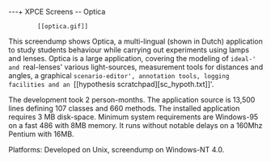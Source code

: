 ---+ XPCE Screens -- Optica

			[[optica.gif]]

This screendump shows Optica, a multi-lingual (shown in Dutch)
application to study students behaviour while carrying out experiments
using lamps and lenses. Optica is a large application, covering the
modeling of `ideal-' and `real-lenses' various light-sources,
measurement tools for distances and angles, a graphical
`scenario-editor', annotation tools, logging facilities and an
`[[hypothesis scratchpad][sc_hypoth.txt]]'.

The development took 2 person-months. The application source is 13,500
lines defining 107 classes and 660 methods. The installed application
requires 3 MB disk-space. Minimum system requirements are Windows-95 on
a fast 486 with 8MB memory. It runs without notable delays on a 160Mhz
Pentium with 16MB.

Platforms: Developed on Unix, screendump on Windows-NT 4.0. 
